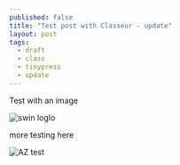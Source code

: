 ```yaml
---
published: false
title: "Test post with Classeur - update"
layout: post
tags: 
  - draft
  - class
  - tinypress
  - update
---
```


Test with an image

![swin loglo](https://i.imgur.com/nb3Y71Q.png)

more testing here

![AZ test]({{site.baseurl}}/assets/az.PNG)

